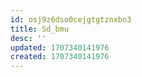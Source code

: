 ```yaml
---
id: osj9z6dso0cejgtgtznxbn3
title: Sd_bmu
desc: ''
updated: 1707340141976
created: 1707340141976
---
```

